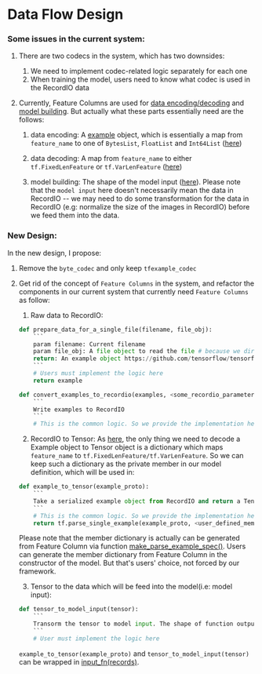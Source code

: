 # Data Flow Design
### Some issues in the current system:
1. There are two codecs in the system, which has two downsides:
    1. We need to implement codec-related logic separately for each one
    2. When training the model, users need to know what codec is used in the RecordIO data

2. Currently, Feature Columns are used for [data encoding/decoding](https://github.com/wangkuiyi/elasticdl/blob/f83834067fbc610fa7a7261a758c9d13aff09a0c/elasticdl/python/data/codec/tf_example_codec.py#L5-L11) and [model building](https://github.com/wangkuiyi/elasticdl/blob/f83834067fbc610fa7a7261a758c9d13aff09a0c/elasticdl/python/elasticdl/worker/worker.py#L52). But actually what these parts essentially need are the follows:

    1. data encoding: A [example](https://github.com/tensorflow/tensorflow/blob/93dd14dce2e8751bcaab0a0eb363d55eb0cc5813/tensorflow/core/example/example.proto#L88-L90) object, which is essentially a map from `feature_name` to one of `BytesList`, `FloatList` and `Int64List` ([here](https://github.com/tensorflow/tensorflow/blob/93dd14dce2e8751bcaab0a0eb363d55eb0cc5813/tensorflow/core/example/feature.proto#L76-L88))

    2. data decoding: A map from `feature_name` to either `tf.FixedLenFeature` or `tf.VarLenFeature` ([here](https://www.tensorflow.org/tutorials/load_data/tf_records#read_the_tfrecord_file))

    3. model building: The shape of the model input ([here](https://github.com/wangkuiyi/elasticdl/blob/f83834067fbc610fa7a7261a758c9d13aff09a0c/elasticdl/python/elasticdl/common/model_helper.py#L20)). Please note that the `model input` here doesn't necessarily mean the data in RecordIO -- we may need to do some transformation for the data in RecordIO (e.g: normalize the size of the images in RecordIO) before we feed them into the data.

### New Design:
In the new design, I propose:
1. Remove the `byte_codec` and only keep `tfexample_codec`

2. Get rid of the concept of `Feature Columns` in the system, and refactor the components in our current system that currently need `Feature Columns` as follow:
    1. Raw data to RecordIO:
    ```python
    def prepare_data_for_a_single_file(filename, file_obj):
        ```
        param filename: Current filename
        param file_obj: A file object to read the file # because we directly read from tar file, we can't get this file_obj from filename
        return: An example object https://github.com/tensorflow/tensorflow/blob/r1.13/tensorflow/core/example/example.proto#L88-L90
        ```
        # Users must implement the logic here
        return example
    ```

    ```python
    def convert_examples_to_recordio(examples, <some_recordio_parameters>):
        ```
        Write examples to RecordIO
        ```
        # This is the common logic. So we provide the implementation here.
    ```

    2. RecordIO to Tensor:
    As [here](https://www.tensorflow.org/tutorials/load_data/tf_records#read_the_tfrecord_file), the only thing we need to decode a Example object to Tensor object is a dictionary which maps `feature_name` to `tf.FixedLenFeature/tf.VarLenFeature`. So we can keep such a dictionary as the private member in our model definition, which will be used in:
    ```python
    def example_to_tensor(example_proto):
        ```
        Take a serialized example object from RecordIO and return a Tensor object
        ```
        # This is the common logic. So we provide the implementation here.
        return tf.parse_single_example(example_proto, <user_defined_member_dictionary>)
    ```
    Please note that the member dictionary is actually can be generated from Feature Column via function [make_parse_example_spec()](https://www.tensorflow.org/api_docs/python/tf/feature_column/make_parse_example_spec). Users can generate the member dictionary from Feature Column in the constructor of the model. But that's users' choice, not forced by our framework.

    3. Tensor to the data which will be feed into the model(i.e: model input):
    ```python
    def tensor_to_model_input(tensor):
        ```
        Transorm the tensor to model input. The shape of function output(i.e, model input) must match the model definition.
        ```
        # User must implement the logic here
    ```
    `example_to_tensor(example_proto)` and `tensor_to_model_input(tensor)` can be wrapped in [input_fn(records)](https://github.com/wangkuiyi/elasticdl/blob/376a228b011e360d5d19e576a07ec93196599728/elasticdl/python/examples/mnist_functional_api.py#L59).





